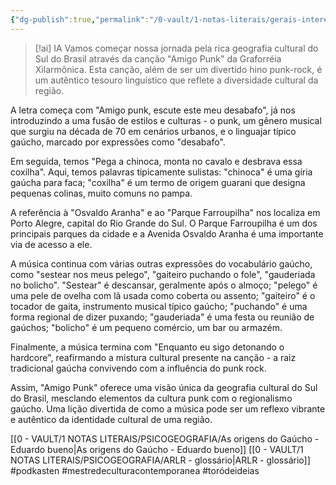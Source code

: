 ```yaml
---
{"dg-publish":true,"permalink":"/0-vault/1-notas-literais/gerais-interesses/amigo-punk-licao/","tags":["podkasten","mestredeculturacontemporanea","toródeideias"],"dgHomeLink":true,"dgShowLocalGraph":true,"dgShowFileTree":true,"dgEnableSearch":true}
---
```



> [!ai] IA
> Vamos começar nossa jornada pela rica geografia cultural do Sul do Brasil através da canção "Amigo Punk" da Graforréia Xilarmônica. Esta canção, além de ser um divertido hino punk-rock, é um autêntico tesouro linguístico que reflete a diversidade cultural da região.

A letra começa com "Amigo punk, escute este meu desabafo", já nos introduzindo a uma fusão de estilos e culturas - o punk, um gênero musical que surgiu na década de 70 em cenários urbanos, e o linguajar típico gaúcho, marcado por expressões como "desabafo". 

Em seguida, temos "Pega a chinoca, monta no cavalo e desbrava essa coxilha". Aqui, temos palavras tipicamente sulistas: "chinoca" é uma gíria gaúcha para faca; "coxilha" é um termo de origem guarani que designa pequenas colinas, muito comuns no pampa.

A referência à "Osvaldo Aranha" e ao "Parque Farroupilha" nos localiza em Porto Alegre, capital do Rio Grande do Sul. O Parque Farroupilha é um dos principais parques da cidade e a Avenida Osvaldo Aranha é uma importante via de acesso a ele.

A música continua com várias outras expressões do vocabulário gaúcho, como "sestear nos meus pelego", "gaiteiro puchando o fole", "gauderiada no bolicho". "Sestear" é descansar, geralmente após o almoço; "pelego" é uma pele de ovelha com lã usada como coberta ou assento; "gaiteiro" é o tocador de gaita, instrumento musical típico gaúcho; "puchando" é uma forma regional de dizer puxando; "gauderiada" é uma festa ou reunião de gaúchos; "bolicho" é um pequeno comércio, um bar ou armazém.

Finalmente, a música termina com "Enquanto eu sigo detonando o hardcore", reafirmando a mistura cultural presente na canção - a raiz tradicional gaúcha convivendo com a influência do punk rock.

Assim, "Amigo Punk" oferece uma visão única da geografia cultural do Sul do Brasil, mesclando elementos da cultura punk com o regionalismo gaúcho. Uma lição divertida de como a música pode ser um reflexo vibrante e autêntico da identidade cultural de uma região.

[[0 - VAULT/1 NOTAS LITERAIS/PSICOGEOGRAFIA/As origens do Gaúcho - Eduardo bueno\|As origens do Gaúcho - Eduardo bueno]]
[[0 - VAULT/1 NOTAS LITERAIS/PSICOGEOGRAFIA/ARLR - glossário\|ARLR - glossário]]
#podkasten #mestredeculturacontemporanea #toródeideias 